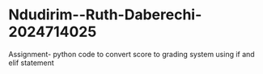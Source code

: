 # Ndudirim--Ruth-Daberechi-2024714025
Assignment- python code to convert score to grading system using if and elif statement 
